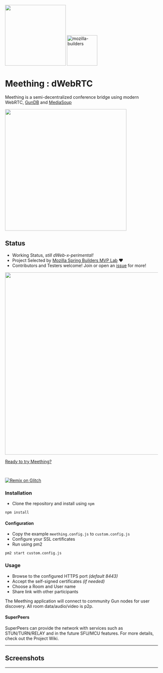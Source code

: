 <img src="https://i.imgur.com/XS79fTC.png" width=200> <img width="100" alt="mozilla-builders" src="https://user-images.githubusercontent.com/1423657/81992335-85346480-9643-11ea-8754-8275e98e06bc.png">


# Meething : dWebRTC

Meething is a semi-decentralized conference bridge using modern WebRTC, [GunDB](http://gun.eco) and [MediaSoup](https://mediasoup.org/)

<img src="https://user-images.githubusercontent.com/1423657/78457103-3260a800-76a8-11ea-8c7a-c909c88ba716.png" width=400>

## Status
* Working Status, _still dWeb-x-perimental!_
* Project Selected by [Mozilla Spring Builders MVP Lab](https://builders.mozilla.community/springlab/index.html) :heart:
* Contributors and Testers welcome! Join or open an [issue](https://github.com/meething/webrtc-gun/issues) for more!

<a href="https://us.meething.space" target="_blank">
<img src="https://user-images.githubusercontent.com/1423657/82707584-a537d980-9c7c-11ea-8253-08f063ac8644.gif" width=600>


Ready to try Meething? </a>

<br/>

[![Remix on Glitch](https://cdn.glitch.com/2703baf2-b643-4da7-ab91-7ee2a2d00b5b%2Fremix-button.svg)](https://glitch.com/edit/#!/import/github/https://github.com/meething/webrtc-gun/gun-meething)

### Installation
* Clone the repository and install using `npm`
```
npm install
```
#### Configuration
* Copy the example `meething.config.js` to `custom.config.js`
* Configure your SSL certificates
* Run using pm2
```
pm2 start custom.config.js
```

### Usage
* Browse to the configured HTTPS port _(default 8443)_
* Accept the self-signed certificates _(if needed)_
* Choose a Room and User name
* Share link with other participants

The Meething  application will connect to community Gun nodes for user discovery. All room data/audio/video is p2p.


#### SuperPeers
SuperPeers can provide the network with services such as STUN/TURN/RELAY and in the future SFU/MCU features. For more details, check out the Project Wiki.

--------------

## Screenshots

<!--

#### Isolation Test @qxip @amark @qvdev
<img src="https://user-images.githubusercontent.com/1423657/77968595-04661700-72e8-11ea-8226-b90fbe8011c8.png" width=500 />
<img src="https://user-images.githubusercontent.com/1423657/77922600-8b43d100-72a1-11ea-9879-8e7751fde140.png" width=500 />

#### 0.1 w/ @yeetmydog
<img src="https://user-images.githubusercontent.com/1423657/77825853-43d80c00-710c-11ea-917c-83c2ddd08959.png" width=500/>

-->

-------------




<!--
##### Credits & Thanks
* Mozilla for supporting our idea!
* Mark Nadal + Gun Community
* Amir Sanni for sharing his ideas from [Video-Call-App-NodeJS](https://github.com/amirsanni/Video-Call-App-NodeJS)
-->
